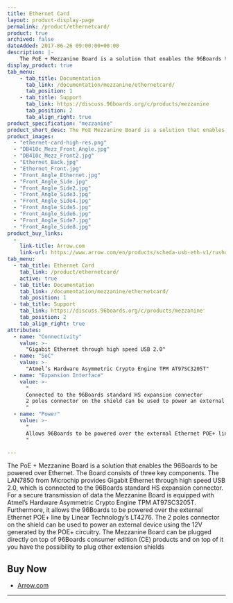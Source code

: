 ```yaml
---
title: Ethernet Card
layout: product-display-page
permalink: /product/ethernetcard/
product: true
archived: false
dateAdded: 2017-06-26 09:00:00+00:00
description: |-
    The PoE + Mezzanine Board is a solution that enables the 96Boards to be powered over Ethernet. The Board consists of three key components. The LAN7850 from Microchip provides Gigabit Ethernet through high speed USB 2.0, which is connected to the 96Boards standard HS expansion connector.
display_product: true
tab_menu:
    - tab_title: Documentation
      tab_link: /documentation/mezzanine/ethernetcard/
      tab_position: 1
    - tab_title: Support
      tab_link: https://discuss.96boards.org/c/products/mezzanine
      tab_position: 2
      tab_align_right: true
product_specification: "mezzanine"
product_short_desc: The PoE Mezzanine Board is a solution that enables the 96Boards to be powered over Ethernet.
product_images:
  - "ethernet-card-high-res.png"
  - "DB410c_Mezz_Front_Angle.jpg"
  - "DB410c_Mezz_Front2.jpg"
  - "Ethernet_Back.jpg"
  - "Ethernet_Front.jpg"
  - "Front_Angle_Ethernet.jpg"
  - "Front_Angle_Side.jpg"
  - "Front_Angle_Side2.jpg"
  - "Front_Angle_Side3.jpg"
  - "Front_Angle_Side4.jpg"
  - "Front_Angle_Side5.jpg"
  - "Front_Angle_Side6.jpg"
  - "Front_Angle_Side7.jpg"
  - "Front_Angle_Side8.jpg"
product_buy_links:
  -
    link-title: Arrow.com
    link-url: https://www.arrow.com/en/products/scheda-usb-eth-v1/rushup
tab_menu:
  - tab_title: Ethernet Card
    tab_link: /product/ethernetcard/
    active: true
  - tab_title: Documentation
    tab_link: /documentation/mezzanine/ethernetcard/
    tab_position: 1
  - tab_title: Support
    tab_link: https://discuss.96boards.org/c/products/mezzanine
    tab_position: 2
    tab_align_right: true
attributes:
  - name: "Connectivity"
    value: >-
      "Gigabit Ethernet through high speed USB 2.0"
  - name: "SoC"
    value: >-
      "Atmel’s Hardware Asymmetric Crypto Engine TPM AT97SC3205T"
  - name: "Expansion Interface"
    value: >-
      "
      Connected to the 96Boards standard HS expansion connector
      2 poles connector on the shield can be used to power an external device using the 12V generated by the POE+ circuitry
      "
  - name: "Power"
    value: >-
      "
      Allows 96Boards to be powered over the external Ethernet POE+ line by Linear Technology’s LT4276.
      "

---
```

The PoE + Mezzanine Board is a solution that enables the 96Boards to be powered over Ethernet. The Board consists of three key components. The LAN7850 from Microchip provides Gigabit Ethernet through high speed USB 2.0, which is connected to the 96Boards standard HS expansion connector. For a secure transmission of data the Mezzanine Board is equipped with Atmel’s Hardware Asymmetric Crypto Engine TPM AT97SC3205T. Furthermore, it allows the 96Boards to be powered over the external Ethernet POE+ line by Linear Technology’s LT4276. The 2 poles connector on the shield can be used to power an external device using the 12V generated by the POE+ circuitry. The Mezzanine Board can be plugged directly on top of 96Boards consumer edition (CE) products and on top of it you have the possibility to plug other extension shields

## Buy Now

- [Arrow.com](https://www.arrow.com/en/products/scheda-usb-eth-v1/rushup)

***
